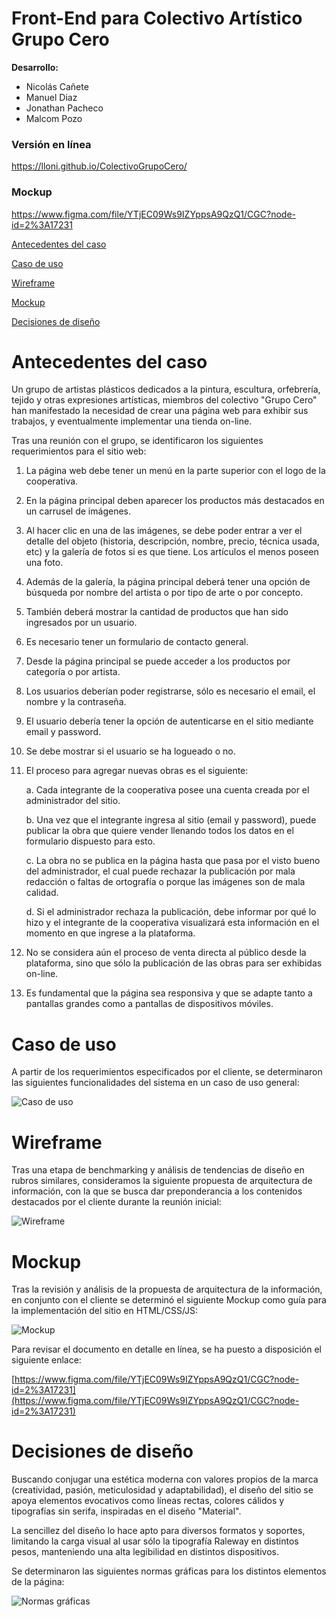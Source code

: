 # Front-End para Colectivo Artístico Grupo Cero

**Desarrollo:**

- Nicolás Cañete
- Manuel Diaz
- Jonathan Pacheco
- Malcom Pozo

### Versión en línea
https://lloni.github.io/ColectivoGrupoCero/

### Mockup 
https://www.figma.com/file/YTjEC09Ws9IZYppsA9QzQ1/CGC?node-id=2%3A17231


[Antecedentes del caso](#_Toc69509275)

[Caso de uso](#_Toc69509276)

[Wireframe](#_Toc69509277)

[Mockup](#_Toc69509278)

[Decisiones de diseño](#_Toc69509279)


# Antecedentes del caso

Un grupo de artistas plásticos dedicados a la pintura, escultura, orfebrería, tejido y otras expresiones artísticas, miembros del colectivo &quot;Grupo Cero&quot; han manifestado la necesidad de crear una página web para exhibir sus trabajos, y eventualmente implementar una tienda on-line.

Tras una reunión con el grupo, se identificaron los siguientes requerimientos para el sitio web:

1. La página web debe tener un menú en la parte superior con el logo de la cooperativa.

2. En la página principal deben aparecer los productos más destacados en un carrusel de imágenes.

3. Al hacer clic en una de las imágenes, se debe poder entrar a ver el detalle del objeto (historia, descripción, nombre, precio, técnica usada, etc) y la galería de fotos si es que tiene. Los artículos el menos poseen una foto.

4. Además de la galería, la página principal deberá tener una opción de búsqueda por nombre del artista o por tipo de arte o por concepto.

5. También deberá mostrar la cantidad de productos que han sido ingresados por un usuario.

6. Es necesario tener un formulario de contacto general.

7. Desde la página principal se puede acceder a los productos por categoría o por artista.

8. Los usuarios deberían poder registrarse, sólo es necesario el email, el nombre y la contraseña.

9. El usuario debería tener la opción de autenticarse en el sitio mediante email y password.

10. Se debe mostrar si el usuario se ha logueado o no.

11. El proceso para agregar nuevas obras es el siguiente:

    a. Cada integrante de la cooperativa posee una cuenta creada por el administrador del sitio.

    b. Una vez que el integrante ingresa al sitio (email y password), puede publicar la obra que quiere vender llenando todos los datos en el formulario dispuesto para esto.

    c. La obra no se publica en la página hasta que pasa por el visto bueno del administrador, el cual puede rechazar la publicación por mala redacción o faltas de ortografía o porque las imágenes son de mala calidad.

    d. Si el administrador rechaza la publicación, debe informar por qué lo hizo y el integrante de la cooperativa visualizará esta información en el momento en que ingrese a la plataforma.

12. No se considera aún el proceso de venta directa al público desde la plataforma, sino que sólo la publicación de las obras para ser exhibidas on-line.

13. Es fundamental que la página sea responsiva y que se adapte tanto a pantallas grandes como a pantallas de dispositivos móviles.


# Caso de uso

A partir de los requerimientos especificados por el cliente, se determinaron las siguientes funcionalidades del sistema en un caso de uso general:

![Caso de uso](documentacion/caso.png)

# Wireframe

Tras una etapa de benchmarking y análisis de tendencias de diseño en rubros similares, consideramos la siguiente propuesta de arquitectura de información, con la que se busca dar preponderancia a los contenidos destacados por el cliente durante la reunión inicial:

![Wireframe](documentacion/wireframe.jpeg)

# Mockup

Tras la revisión y análisis de la propuesta de arquitectura de la información, en conjunto con el cliente se determinó el siguiente Mockup como guía para la implementación del sitio en HTML/CSS/JS:

![Mockup](documentacion/mockup.png)

Para revisar el documento en detalle en línea, se ha puesto a disposición el siguiente enlace:

[https://www.figma.com/file/YTjEC09Ws9IZYppsA9QzQ1/CGC?node-id=2%3A17231](https://www.figma.com/file/YTjEC09Ws9IZYppsA9QzQ1/CGC?node-id=2%3A17231)

# Decisiones de diseño

Buscando conjugar una estética moderna con valores propios de la marca (creatividad, pasión, meticulosidad y adaptabilidad), el diseño del sitio se apoya elementos evocativos como líneas rectas, colores cálidos y tipografías sin serifa, inspiradas en el diseño &quot;Material&quot;.

La sencillez del diseño lo hace apto para diversos formatos y soportes, limitando la carga visual al usar sólo la tipografía Raleway en distintos pesos, manteniendo una alta legibilidad en distintos dispositivos.

Se determinaron las siguientes normas gráficas para los distintos elementos de la página:

![Normas gráficas](documentacion/normas.png)
